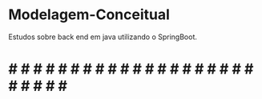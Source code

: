 # Modelagem-Conceitual   

Estudos sobre back end em java utilizando o SpringBoot.

# # # # # # # # # # # # # # # # # # # # # # # # # # # 
